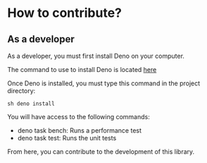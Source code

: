 # How to contribute?

## As a developer

As a developer, you must first install Deno on your computer.

The command to use to install Deno is located [here](https://deno.com)

Once Deno is installed, you must type this command in the project directory:

```sh deno install ```

You will have access to the following commands:

- deno task bench: Runs a performance test
- deno task test: Runs the unit tests

From here, you can contribute to the development of this library.